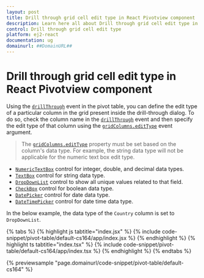 ```yaml
---
layout: post
title: Drill through grid cell edit type in React Pivotview component | Syncfusion
description: Learn here all about Drill through grid cell edit type in Syncfusion React Pivotview component of Syncfusion Essential JS 2 and more.
control: Drill through grid cell edit type 
platform: ej2-react
documentation: ug
domainurl: ##DomainURL##
---
```


# Drill through grid cell edit type in React Pivotview component

Using the [`drillThrough`](https://ej2.syncfusion.com/react/documentation/api/pivotview/#drillthrough) event in the pivot table, you can define the edit type of a particular column in the grid present inside the drill-through dialog. To do so, check the column name in the [`drillThrough`](https://ej2.syncfusion.com/react/documentation/api/pivotview#drillthrough) event and then specify the edit type of that column using the [`gridColumns.editType`](https://ej2.syncfusion.com/react/documentation/api/grid/column/#edittype) event argument.

> The [`gridColumns.editType`](https://ej2.syncfusion.com/react/documentation/api/grid/column/#edittype) property must be set based on the column's data type. For example, the string data type will not be applicable for the numeric text box edit type.

* [`NumericTextBox`](https://ej2.syncfusion.com/react/documentation/numerictextbox/) control for integer, double, and decimal data types.
* [`TextBox`](https://ej2.syncfusion.com/react/documentation/textbox/) control for string data type.
* [`DropDownList`](https://ej2.syncfusion.com/react/documentation/drop-down-list/) control to show all unique values related to that field.
* [`CheckBox`](https://ej2.syncfusion.com/react/documentation/check-box/) control for boolean data type.
* [`DatePicker`](https://ej2.syncfusion.com/react/documentation/datepicker/) control for date data type.
* [`DateTimePicker`](https://ej2.syncfusion.com/react/documentation/datetimepicker/) control for date time data type.

In the below example, the data type of the `Country` column is set to `DropDownList`.

{% tabs %}
{% highlight js tabtitle="index.jsx" %}
{% include code-snippet/pivot-table/default-cs164/app/index.jsx %}
{% endhighlight %}
{% highlight ts tabtitle="index.tsx" %}
{% include code-snippet/pivot-table/default-cs164/app/index.tsx %}
{% endhighlight %}
{% endtabs %}

 {% previewsample "page.domainurl/code-snippet/pivot-table/default-cs164" %}